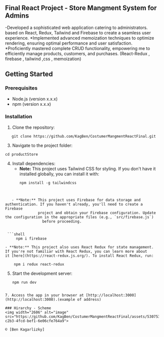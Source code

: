 ## Final React Project - Store Mangment System for Admins 

-Developed a sophisticated web application catering to administrators. based on React, Redux, Tailwind and Firebase to create a seamless user experience.
 *Implemented advanced memoization techniques to optimize rendering, ensuring optimal 
 performance and user satisfaction.
 *Proficiently mastered complete CRUD functionality, empowering me to efficiently manage products, 
 customers, and purchases. (React-Redux , firebase , tailwind ,css , memoization)


## Getting Started

### Prerequisites

- Node.js (version x.x.x)
- npm (version x.x.x)

### Installation

1. Clone the repository:
 ```shell
    git clone https://github.com/KagBen/CostumerMangmentReactFinal.git
```
   
3. Navigate to the project folder:

  ```shell
cd productStore
```
   
4. Install dependencies:
   - **Note:** This project uses Tailwind CSS for styling. If you don't have it installed globally, you can install it with:
       ```shell
     npm install -g tailwindcss
```

   
   - **Note:** This project uses Firebase for data storage and authentication. If you haven't already, you'll need to create a Firebase     
               project and obtain your Firebase configuration. Update the configuration in the appropriate files (e.g., `src/firebase.js`) 
                 before proceeding. 

    
 ```shell
     npm i firebase
```

    - **Note:** This project also uses React Redux for state management. If you're not familiar with React Redux, you can learn more about               it [here](https://react-redux.js.org/). To install React Redux, run:

 ```shell
     npm i redux react-redux
```
            
5. Start the development server:
   
      ```shell
     npm run dev
```
  
7. Access the app in your browser at [http://localhost:3000](http://localhost:3000).(example of address)

### Hirarchy - Scheme
<img width="2606" alt="image" src="https://github.com/KagBen/CostumerMangmentReactFinal/assets/53075379/a209c6c8-c2b3-4fcd-bef1-6e06cfe764a9">

© [Ben Kagarlizky]
